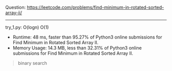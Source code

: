 Question: https://leetcode.com/problems/find-minimum-in-rotated-sorted-array-ii/

---

try_1.py: O(logn) O(1)
* Runtime: 48 ms, faster than 95.27% of Python3 online submissions for Find Minimum in Rotated Sorted Array II.
* Memory Usage: 14.3 MB, less than 32.31% of Python3 online submissions for Find Minimum in Rotated Sorted Array II.

> binary search
